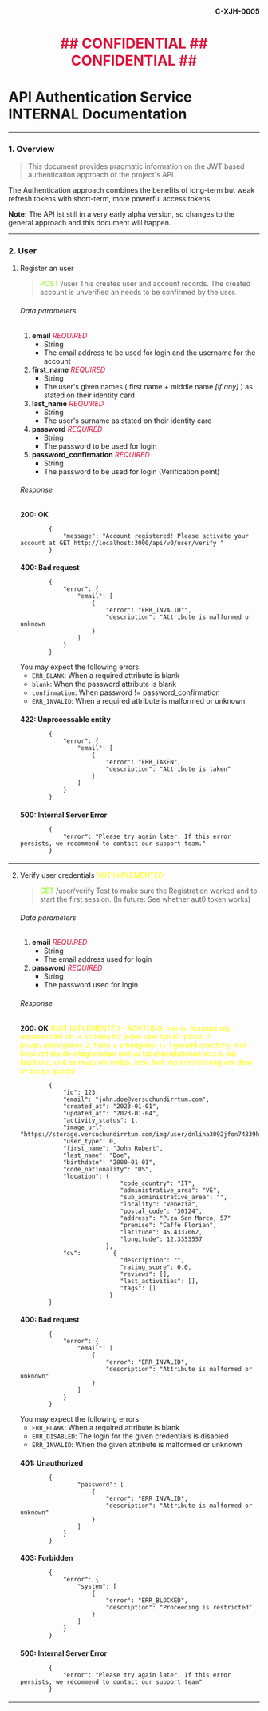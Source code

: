 #### <div style="text-align:right">C-XJH-0005 </div>
####
# <div style="text-align: center"><span style="color:crimson">## CONFIDENTIAL ## CONFIDENTIAL ##</span> </div>
####
# API Authentication Service INTERNAL Documentation

***

### 1. Overview

> This document provides pragmatic information on the JWT based authentication approach of the project's API.
>
> 
The Authentication approach combines the benefits of long-term but weak refresh tokens with short-term, more powerful access tokens.

**Note:** The API ist still in a very early alpha version, so changes to the general approach and this document will happen.
***

### 2. User

1. Register an user
   >  <span style="color:lawngreen"> POST </span> /user
   This creates user and account records. The created account is unverified an needs to be confirmed by the user.
   ####
   ###### Data parameters
    1. **email** *<span style="color:crimson">REQUIRED </span>*
        + String
        + The email address to be used for login and the username for the account
    2. **first_name** *<span style="color:crimson">REQUIRED </span>*
        + String
        + The user's given names ( first name + middle name *[if any]* ) as stated on their identity card
    3. **last_name** *<span style="color:crimson">REQUIRED </span>*
        + String
        + The user's surname as stated on their identity card
    4. **password** *<span style="color:crimson">REQUIRED </span>*
        + String
        + The password to be used for login
    5. **password_confirmation** *<span style="color:crimson">REQUIRED </span>*
        + String
        + The password to be used for login (Verification point)
   ####
   ###### Response
   **200: OK**
    ```   
            {
                "message": "Account registered! Please activate your account at GET http://localhost:3000/api/v0/user/verify "
            }
    ```
   ####
   **400: Bad request**
    ```   
            {
                "error": {
                    "email": [
                        {
                            "error": "ERR_INVALID"",
                            "description": "Attribute is malformed or unknown
                        }
                    ] 
                }       
            }
    ```
   You may expect the following errors:
    + ``ERR_BLANK``: When a required attribute is blank
    + ``blank``: When the password attribute is blank
    + ``confirmation``: When password != password_confirmation
    + ``ERR_INVALID``: When a required attribute is malformed or unknown
   ####   
   **422: Unprocessable entity**
    ```   
            {
                "error": {
                    "email": [
                        {
                            "error": "ERR_TAKEN",
                            "description": "Attribute is taken"
                        }
                    ]   
                }       
            }
    ```
   ####
   **500: Internal Server Error**
    ```   
            {
                "error": "Please try again later. If this error persists, we recommend to contact our support team."
            }
    ```
   ####
***
2. Verify user credentials <span style="color:yellow"> NOT IMPLEMENTED </span>
   >  <span style="color:lawngreen"> GET </span> /user/verify
   Test to make sure the Registration worked and to start the first session. (In future: See whether aut0 token works)
   ####
   ###### Data parameters
    1. **email** *<span style="color:crimson">REQUIRED </span>*
        + String
        + The email address used for login
    2. **password** *<span style="color:crimson">REQUIRED </span>*
        + String
        + The password used for login
   ###### Response
   **200: OK** <span style="color:yellow"> (NOT IMPLEMENTED - ACHTUNG: hier ist Konzept wg. unpassender db -> schema für jeden user typ (0: privat, 1: privat+arbeitgeber, 2: firma + arbeitgeber )+ 1 gesamt directory; man brraucht die db integrationen und va tabellenrelationen wi z.b. bei locations, und es muss ein vorbau bzw. test implementierung von dem cv zeugs geben) </span>
    ```   
            {
                "id": 123,
                "email": "john.doe@versuchundirrtum.com",
                "created_at": "2023-01-01",
                "updated_at": "2023-01-04",
                "activity_status": 1,
                "image_url": "https://storage.versuchundirrtum.com/img/user/dnliha3092jfon74839hf.jpg",
                "user_type": 0,
                "first_name": "John Robert",
                "last_name": "Doe",
                "birthdate": "2000-01-01",
                "code_nationality": "US",
                "location": {
                                "code_country": "IT",
                                "administrative_area": "VE",
                                "sub_administrative_area": "",
                                "locality": "Venezia",
                                "postal_code": "30124",
                                "address": "P.za San Marco, 57"
                                "premise": "Caffè Florian",
                                "latitude": 45.4337062,
                                "longitude": 12.3353557
                            },
                "cv":         {
                                "description": "",
                                "rating_score": 0.0,
                                "reviews": [],
                                "last_activities": [],
                                "tags": []
                             }
            }
    ```
   ####
   **400: Bad request**
    ```   
            {
                "error": {
                    "email": [
                        {
                            "error": "ERR_INVALID",
                            "description": "Attribute is malformed or unknown"
                        }
                    ]   
                }       
            }
    ```
   You may expect the following errors:
    + ``ERR_BLANK``: When a required attribute is blank
    + ``ERR_DISABLED``: The login for the given credentials is disabled
    + ``ERR_INVALID``: When the given attribute is malformed or unknown
   ####
   **401: Unauthorized**
    ```   
            {
                    "password": [
                        {
                            "error": "ERR_INVALID",
                            "description": "Attribute is malformed or unknown"
                        }
                    ]   
                }       
            }
    ```
   ####
   **403: Forbidden**
    ```   
            {
                "error": {
                    "system": [
                        {
                            "error": "ERR_BLOCKED",
                            "description": "Proceeding is restricted"
                        }
                    ]
                }       
            }
    ```
   ####
   **500: Internal Server Error**
    ```   
            {
                "error": "Please try again later. If this error persists, we recommend to contact our support team"
            }
    ```
   ####

***
####



